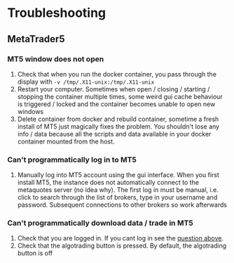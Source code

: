 # Troubleshooting

## MetaTrader5

### MT5 window does not open

1. Check that when you run the docker container, you pass through the display with `-v /tmp/.X11-unix:/tmp/.X11-unix`
2. Restart your computer. Sometimes when open / closing / starting / stopping the container multiple times, some weird gui cache behaviour is triggered / locked and the container becomes unable to open new windows
3. Delete container from docker and rebuild container, sometime a fresh install of MT5 just magically fixes the problem. You shouldn't lose any info / data because all the scripts and data available in your docker container mounted from the host.

### Can't programmatically log in to MT5

1. Manually log into MT5 account using the gui interface. When you first install MT5, the instance does not automatically connect to the metaquotes server (no idea why). The first log in must be manual, i.e. click to search through the list of brokers, type in your username and password. Subsequent connections to other brokers so work afterwards

### Can't programmatically download data / trade in MT5

1. Check that you are logged in. If you cant log in see the [question above](./troubleshooting.md#cant-programmatically-log-in-to-mt5).
2. Check that the algotrading button is pressed. By default, the algotrading button is off
